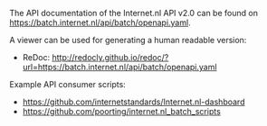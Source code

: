 The API documentation of the Internet.nl API v2.0 can be found on https://batch.internet.nl/api/batch/openapi.yaml. 

A viewer can be used for generating a human readable version:
- ReDoc: http://redocly.github.io/redoc/?url=https://batch.internet.nl/api/batch/openapi.yaml

Example API consumer scripts:
- https://github.com/internetstandards/Internet.nl-dashboard
- https://github.com/poorting/internet.nl_batch_scripts

